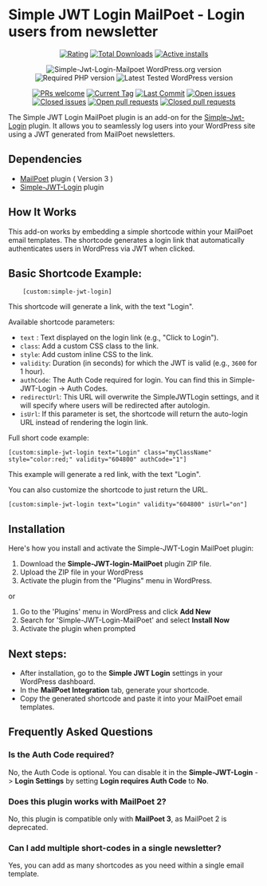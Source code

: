 # Simple JWT Login MailPoet - Login users from newsletter

<p align="center">
    <a href="https://wordpress.org/support/plugin/simple-jwt-login-mailpoet/reviews/"><img src="https://img.shields.io/wordpress/plugin/stars/simple-jwt-login-mailpoet" alt="Rating" /></a>
    <a href="https://wordpress.org/plugins/simple-jwt-login-mailpoet/advanced#plugin-download-stats"><img src="https://img.shields.io/wordpress/plugin/dt/simple-jwt-login-mailpoet" alt="Total Downloads" /></a>
    <a href="https://wordpress.org/plugins/simple-jwt-login-mailpoet/#description"><img src="https://img.shields.io/wordpress/plugin/installs/simple-jwt-login-mailpoet" alt="Active installs" /></a>
</p>

<p align="center">
    <img src="https://img.shields.io/wordpress/plugin/v/simple-jwt-login-mailpoet" alt="Simple-Jwt-Login-Mailpoet WordPress.org version"/>
    <img src="https://img.shields.io/wordpress/plugin/required-php/simple-jwt-login-mailpoet" alt="Required PHP version"/>
    <img src="https://img.shields.io/wordpress/plugin/tested/simple-jwt-login-mailpoet" alt="Latest Tested WordPress version"/>
</p>

<p align="center">
    <a href="https://docs.github.com/en/pull-requests/collaborating-with-pull-requests/proposing-changes-to-your-work-with-pull-requests/creating-a-pull-request"><img src="https://img.shields.io/badge/PRs-welcome-brightgreen" alt="PRs welcome" /></a>
    <a href="https://github.com/nicumicle/simple-jwt-login/tags"><img src="https://img.shields.io/github/v/tag/simple-jwt-login/mailpoet-integration" alt="Current Tag" /></a>
    <a href="https://github.com/simple-jwt-login/mailpoet-integration/commits/master"><img src="https://img.shields.io/github/last-commit/simple-jwt-login/mailpoet-integration" alt="Last Commit"/></a>
    <a href="https://github.com/simple-jwt-login/mailpoet-integration/issues"><img src="https://img.shields.io/github/issues-raw/simple-jwt-login/mailpoet-integration" alt="Open issues"/></a>
    <a href="https://github.com/simple-jwt-login/mailpoet-integration/issues?q=is%3Aissue+is%3Aclosed"><img src="https://img.shields.io/github/issues-closed-raw/simple-jwt-login/mailpoet-integration" alt="Closed issues"/></a>
    <a href="https://github.com/simple-jwt-login/mailpoet-integration/pulls"><img src="https://img.shields.io/github/issues-pr/simple-jwt-login/mailpoet-integration" alt="Open pull requests" /></a>
    <a href="https://github.com/simple-jwt-login/mailpoet-integration/pulls?q=is%3Apr+is%3Aclosed"><img src="https://img.shields.io/github/issues-pr-closed/simple-jwt-login/mailpoet-integration" alt="Closed pull requests" /></a>
</p>

The Simple JWT Login MailPoet plugin is an add-on for the [Simple-Jwt-Login](https://github.com/nicumicle/simple-jwt-login) plugin. 
It allows you to seamlessly log users into your WordPress site using a JWT generated from MailPoet newsletters.


## Dependencies

- [MailPoet](https://wordpress.org/plugins/mailpoet/) plugin ( Version 3 )
- [Simple-JWT-Login](https://wordpress.org/plugins/simple-jwt-login/) plugin

## How It Works

This add-on works by embedding a simple shortcode within your MailPoet email templates. The shortcode generates a login link that automatically authenticates users in WordPress via JWT when clicked.

## Basic Shortcode Example:

```
    [custom:simple-jwt-login]
```

This shortcode will generate a link, with the text "Login".


Available shortcode parameters:
- `text` : Text displayed on the login link (e.g., "Click to Login").
- `class`: Add a custom CSS class to the link.
- `style`: Add custom inline CSS to the link.
- `validity`: Duration (in seconds) for which the JWT is valid (e.g., `3600` for 1 hour).
- `authCode`: The Auth Code required for login. You can find this in Simple-JWT-Login -> Auth Codes.
- `redirectUrl`: This URL will overwrite the SimpleJWTLogin settings, and it will specify where users will be redirected after autologin. 
- `isUrl`: If this parameter is set, the shortcode will return the auto-login URL instead of rendering the login link.


Full short code example:

```
[custom:simple-jwt-login text="Login" class="myClassName" style="color:red;" validity="604800" authCode="1"]
```

This example will generate a red link, with the text "Login".

You can also customize the shortcode to just return the URL.

```
[custom:simple-jwt-login text="Login" validity="604800" isUrl="on"]
```


## Installation

Here's how you install and activate the  Simple-JWT-Login MailPoet plugin:

1. Download the **Simple-JWT-login-MailPoet** plugin ZIP file.
2. Upload the ZIP file in your WordPress
3. Activate the plugin from the "Plugins" menu in WordPress.

or

1. Go to the 'Plugins' menu in WordPress and click **Add New**
2. Search for 'Simple-JWT-Login-MailPoet' and select **Install Now**
3. Activate the plugin when prompted


## Next steps:

- After installation, go to the **Simple JWT Login**  settings in your WordPress dashboard.
- In the **MailPoet Integration** tab, generate your shortcode.
- Copy the generated shortcode and paste it into your MailPoet email templates.


## Frequently Asked Questions

### Is the Auth Code required?
No, the Auth Code is optional. You can disable it in the **Simple-JWT-Login** -> **Login Settings** by setting **Login requires Auth Code** to **No**.

### Does this plugin works with MailPoet 2?
No, this plugin is compatible only with **MailPoet 3**, as MailPoet 2 is deprecated.

### Can I  add multiple short-codes in a single newsletter?
Yes, you can add as many shortcodes as you need within a single email template.


 
